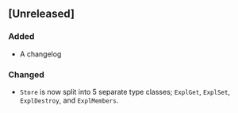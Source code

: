 ## [Unreleased]
### Added
- A changelog

### Changed
- `Store` is now split into 5 separate type classes; `ExplGet`, `ExplSet`, `ExplDestroy`, and `ExplMembers`.
